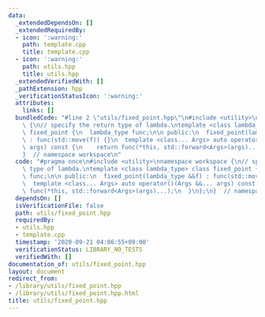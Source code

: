 ```yaml
---
data:
  _extendedDependsOn: []
  _extendedRequiredBy:
  - icon: ':warning:'
    path: template.cpp
    title: template.cpp
  - icon: ':warning:'
    path: utils.hpp
    title: utils.hpp
  _extendedVerifiedWith: []
  _pathExtension: hpp
  _verificationStatusIcon: ':warning:'
  attributes:
    links: []
  bundledCode: "#line 2 \"utils/fixed_point.hpp\"\n#include <utility>\nnamespace workspace\
    \ {\n// specify the return type of lambda.\ntemplate <class lambda_type> class\
    \ fixed_point {\n  lambda_type func;\n\n public:\n  fixed_point(lambda_type &&f)\
    \ : func(std::move(f)) {}\n  template <class... Args> auto operator()(Args &&...\
    \ args) const {\n    return func(*this, std::forward<Args>(args)...);\n  }\n};\n\
    }  // namespace workspace\n"
  code: "#pragma once\n#include <utility>\nnamespace workspace {\n// specify the return\
    \ type of lambda.\ntemplate <class lambda_type> class fixed_point {\n  lambda_type\
    \ func;\n\n public:\n  fixed_point(lambda_type &&f) : func(std::move(f)) {}\n\
    \  template <class... Args> auto operator()(Args &&... args) const {\n    return\
    \ func(*this, std::forward<Args>(args)...);\n  }\n};\n}  // namespace workspace\n"
  dependsOn: []
  isVerificationFile: false
  path: utils/fixed_point.hpp
  requiredBy:
  - utils.hpp
  - template.cpp
  timestamp: '2020-09-21 04:06:55+09:00'
  verificationStatus: LIBRARY_NO_TESTS
  verifiedWith: []
documentation_of: utils/fixed_point.hpp
layout: document
redirect_from:
- /library/utils/fixed_point.hpp
- /library/utils/fixed_point.hpp.html
title: utils/fixed_point.hpp
---
```

